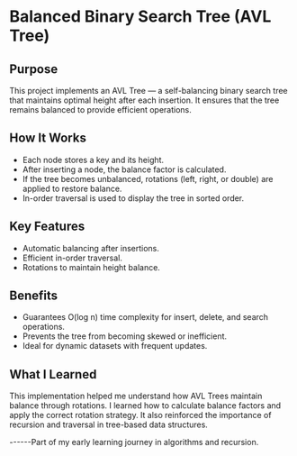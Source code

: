 # Balanced Binary Search Tree (AVL Tree)

## Purpose
This project implements an AVL Tree — a self-balancing binary search tree that maintains optimal height after each insertion. It ensures that the tree remains balanced to provide efficient operations.

## How It Works
- Each node stores a key and its height.
- After inserting a node, the balance factor is calculated.
- If the tree becomes unbalanced, rotations (left, right, or double) are applied to restore balance.
- In-order traversal is used to display the tree in sorted order.

## Key Features
- Automatic balancing after insertions.
- Efficient in-order traversal.
- Rotations to maintain height balance.

## Benefits
- Guarantees O(log n) time complexity for insert, delete, and search operations.
- Prevents the tree from becoming skewed or inefficient.
- Ideal for dynamic datasets with frequent updates.

## What I Learned
This implementation helped me understand how AVL Trees maintain balance through rotations. I learned how to calculate balance factors and apply the correct rotation strategy. It also reinforced the importance of recursion and traversal in tree-based data structures.

------Part of my early learning journey in algorithms and recursion.

